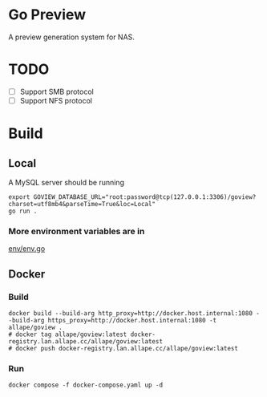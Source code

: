 # Go Preview

A preview generation system for NAS.

# TODO

- [ ] Support SMB protocol
- [ ] Support NFS protocol

# Build

## Local

A MySQL server should be running

```shell
export GOVIEW_DATABASE_URL="root:password@tcp(127.0.0.1:3306)/goview?charset=utf8mb4&parseTime=True&loc=Local"
go run .
```

### More environment variables are in

[env/env.go](env/env.go)

## Docker

### Build

```shell
docker build --build-arg http_proxy=http://docker.host.internal:1080 --build-arg https_proxy=http://docker.host.internal:1080 -t allape/goview .
# docker tag allape/goview:latest docker-registry.lan.allape.cc/allape/goview:latest
# docker push docker-registry.lan.allape.cc/allape/goview:latest
```

### Run

```shell
docker compose -f docker-compose.yaml up -d
```
